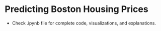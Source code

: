 # Predicting Boston Housing Prices
- Check .ipynb file for complete code, visualizations, and explanations.
